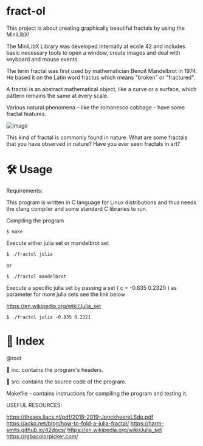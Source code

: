 # fract-ol
This project is about creating graphically beautiful fractals by using the MiniLibX!

The MiniLibX Library was developed internally at ecole 42 and includes basic necessary tools to open a window, create images
and deal with keyboard and mouse events.

The term fractal was first used by mathematician Benoit Mandelbrot in 1974. He based
it on the Latin word fractus which means "broken" or "fractured".

A fractal is an abstract mathematical object, like a curve or a surface, which pattern
remains the same at every scale.

Various natural phenomena – like the romanesco cabbage – have some fractal features.

![image](https://github.com/Simpli-Code/fract-ol/assets/74283859/a3765201-a2c5-4a07-95aa-5751f4e58c00)

This kind of fractal is commonly found in nature. What are some fractals that you have observed in nature? Have you ever seen fractals in art?

# 🛠️ Usage
Requirements:

This program is written in C language for Linux distributions and thus needs the clang compiler and some standard C libraries to run.

Compiling the program

```
$ make
```

Execute either julia set or mandelbrot set

```
$ ./fractol julia
```

or

```
$ ./fractol mandelbrot
```

Execute a specific julia set by passing a set ( c = -0.835 0.2321i ) as parameter for more julia sets see the link below

https://en.wikipedia.org/wiki/Julia_set

```
$ ./fractol julia -0.835 0.2321
```

# 📑 Index

@root

📁 inc: contains the program's headers.

📁 src: contains the source code of the program.

Makefile - contains instructions for compiling the program and testing it.

USEFUL RESOURCES:

https://theses.liacs.nl/pdf/2018-2019-JonckheereLSde.pdf
https://acko.net/blog/how-to-fold-a-julia-fractal/
https://harm-smits.github.io/42docs/
https://en.wikipedia.org/wiki/Julia_set
https://rgbacolorpicker.com/
